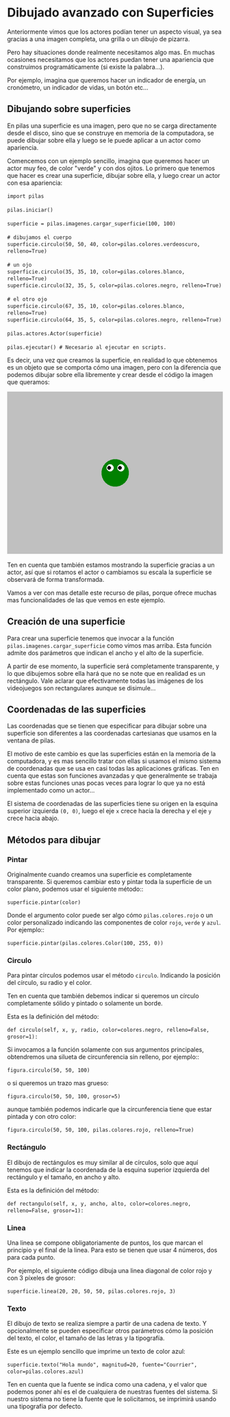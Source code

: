 # Dibujado avanzado con Superficies

Anteriormente vimos que los actores podían
tener un aspecto visual, ya sea gracias a
una imagen completa, una grilla o un dibujo
de pizarra.

Pero hay situaciones donde realmente necesitamos
algo mas. En muchas ocasiones necesitamos que
los actores puedan tener una apariencia que
construimos programáticamente (si existe la palabra...).

Por ejemplo, imagina que queremos hacer un indicador
de energía, un cronómetro, un indicador de vidas, un
botón etc...

## Dibujando sobre superficies

En pilas una superficie es una imagen, pero que no
se carga directamente desde el disco, sino que se
construye en memoria de la computadora, se puede
dibujar sobre ella y luego se le puede aplicar
a un actor como apariencia.

Comencemos con un ejemplo sencillo, imagina que
queremos hacer un actor muy feo, de color "verde"
y con dos ojitos. Lo primero que tenemos que hacer
es crear una superficie, dibujar sobre ella, y luego
crear un actor con esa apariencia:

    import pilas

    pilas.iniciar()

    superficie = pilas.imagenes.cargar_superficie(100, 100)

    # dibujamos el cuerpo
    superficie.circulo(50, 50, 40, color=pilas.colores.verdeoscuro, relleno=True)

    # un ojo
    superficie.circulo(35, 35, 10, color=pilas.colores.blanco, relleno=True)
    superficie.circulo(32, 35, 5, color=pilas.colores.negro, relleno=True)

    # el otro ojo
    superficie.circulo(67, 35, 10, color=pilas.colores.blanco, relleno=True)
    superficie.circulo(64, 35, 5, color=pilas.colores.negro, relleno=True)

    pilas.actores.Actor(superficie)

    pilas.ejecutar() # Necesario al ejecutar en scripts.


Es decir, una vez que creamos la superficie, en realidad lo que obtenemos
es un objeto que se comporta cómo una imagen, pero con la diferencia
que podemos dibujar sobre ella libremente y crear desde el código la
imagen que queramos:

![](../imagenes/dibujo_avanzado/carita.png)

Ten en cuenta que también estamos mostrando la superficie gracias a un
actor, así que si rotamos el actor o cambiamos su escala la superficie
se observará de forma transformada.

Vamos a ver con mas detalle este recurso de pilas, porque ofrece muchas
mas funcionalidades de las que vemos en este ejemplo.


## Creación de una superficie

Para crear una superficie tenemos que invocar a la función ``pilas.imagenes.cargar_superficie``
como vimos mas arriba. Esta función admite dos parámetros que indican
el ancho y el alto de la superficie.

A partir de ese momento, la superficie será completamente transparente, y lo
que dibujemos sobre ella hará que no se note que en realidad es
un rectángulo. Vale aclarar que efectivamente todas las imágenes de los videojuegos
son rectangulares aunque se disimule...


## Coordenadas de las superficies

Las coordenadas que se tienen que especificar para dibujar
sobre una superficie son diferentes a las coordenadas cartesianas
que usamos en la ventana de pilas.

El motivo de este cambio es que las superficies están en la memoria
de la computadora, y es mas sencillo tratar con ellas si usamos
el mismo sistema de coordenadas que se usa en casi todas las aplicaciones
gráficas. Ten en cuenta que estas son funciones avanzadas y
que generalmente se trabaja sobre estas funciones unas pocas veces
para lograr lo que ya no está implementado como un actor...

El sistema de coordenadas de las superficies tiene su origen
en la esquina superior izquierda ``(0, 0)``, luego el eje ``x`` crece
hacia la derecha y el eje ``y`` crece hacia abajo.

## Métodos para dibujar

### Pintar

Originalmente cuando creamos una superficie es completamente
transparente. Si queremos cambiar esto y pintar toda la superficie
de un color plano, podemos usar el siguiente método::

    superficie.pintar(color)

Donde el argumento color puede ser algo cómo ``pilas.colores.rojo`` o
un color personalizado indicando las componentes de color
``rojo``, ``verde`` y ``azul``. Por ejemplo::

    superficie.pintar(pilas.colores.Color(100, 255, 0))

### Circulo

Para pintar círculos podemos usar el método ``circulo``. Indicando la
posición del círculo, su radio y el color.

Ten en cuenta que también debemos indicar si queremos un círculo completamente
sólido y pintado o solamente un borde.

Esta es la definición del método:

    def circulo(self, x, y, radio, color=colores.negro, relleno=False, grosor=1):

Si invocamos a la función solamente con sus argumentos principales, obtendremos
una silueta de circunferencia sin relleno, por ejemplo::

    figura.circulo(50, 50, 100)

o si queremos un trazo mas grueso:

    figura.circulo(50, 50, 100, grosor=5)

aunque también podemos indicarle que la circunferencia tiene que
estar pintada y con otro color:

    figura.circulo(50, 50, 100, pilas.colores.rojo, relleno=True)


### Rectángulo


El dibujo de rectángulos es muy similar al de círculos, solo que aquí
tenemos que indicar la coordenada de la esquina superior izquierda
del rectángulo y el tamaño, en ancho y alto.

Esta es la definición del método:

    def rectangulo(self, x, y, ancho, alto, color=colores.negro, relleno=False, grosor=1):

### Linea

Una linea se compone obligatoriamente de puntos, los que marcan el
principio y el final de la linea. Para esto se tienen que usar
4 números, dos para cada punto.

Por ejemplo, el siguiente código dibuja una linea diagonal
de color rojo y con 3 píxeles de grosor:

    superficie.linea(20, 20, 50, 50, pilas.colores.rojo, 3)


### Texto

El dibujo de texto se realiza siempre a partir de una cadena
de texto. Y opcionalmente se pueden especificar otros
parámetros cómo la posición del texto, el color, el tamaño de
las letras y la tipografía.

Este es un ejemplo sencillo que imprime un texto de color
azul:

    superficie.texto("Hola mundo", magnitud=20, fuente="Courrier", color=pilas.colores.azul)

Ten en cuenta que la fuente se indica como una cadena, y
el valor que podemos poner ahí es el de cualquiera de nuestras
fuentes del sistema. Si nuestro sistema no tiene la fuente que le
solicitamos, se imprimirá usando una tipografía por defecto.

